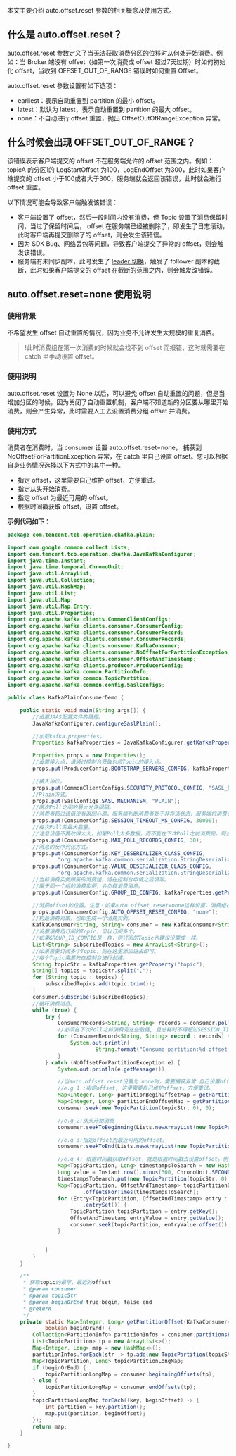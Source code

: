 本文主要介绍 auto.offset.reset 参数的相关概念及使用方式。

## 什么是 auto.offset.reset？

auto.offset.reset 参数定义了当无法获取消费分区的位移时从何处开始消费。例如：当 Broker 端没有 offset（如第一次消费或 offset 超过7天过期）时如何初始化 offset，当收到 OFFSET_OUT_OF_RANGE 错误时如何重置 Offset。

auto.offset.reset 参数设置有如下选项：
- earliest：表示自动重置到 partition 的最小 offset。
- latest：默认为 latest，表示自动重置到 partition 的最大 offset。
- none：不自动进行 offset 重置，抛出 OffsetOutOfRangeException 异常。

## 什么时候会出现 OFFSET_OUT_OF_RANGE？

该错误表示客户端提交的 offset 不在服务端允许的 offset 范围之内。例如：topicA 的分区1的 LogStartOffset 为100，LogEndOffset 为300，此时如果客户端提交的 offset 小于100或者大于300，服务端就会返回该错误，此时就会进行 offset 重置。

以下情况可能会导致客户端触发该错误：
- 客户端设置了 offset，然后一段时间内没有消费，但 Topic 设置了消息保留时间，当过了保留时间后， offset 在服务端已经被删除了，即发生了日志滚动，此时客户端再提交删除了的 offset，则会发生该错误。
- 因为 SDK Bug、网络丢包等问题，导致客户端提交了异常的 offset，则会触发该错误。
- 服务端有未同步副本，此时发生了 [leader 切换](https://cloud.tencent.com/document/product/597/55801#leader_change)，触发了 follower 副本的截断，此时如果客户端提交的 offset 在截断的范围之内，则会触发改错误。

## auto.offset.reset=none 使用说明

### 使用背景

不希望发生 offset 自动重置的情况，因为业务不允许发生大规模的重复消费。

>!此时消费组在第一次消费的时候就会找不到 offset 而报错，这时就需要在 catch 里手动设置 offset。


### 使用说明

auto.offset.reset 设置为 None 以后，可以避免 offset 自动重置的问题，但是当增加分区的时候，因为关闭了自动重置机制，客户端不知道新的分区要从哪里开始消费，则会产生异常，此时需要人工去设置消费分组 offset 并消费。

### 使用方式

消费者在消费时，当 consumer 设置 auto.offset.reset=none， 捕获到 NoOffsetForPartitionException 异常，在 catch 里自己设置 offset。您可以根据自身业务情况选择以下方式中的其中一种。

- 指定 offset，这里需要自己维护 offset，方便重试。
- 指定从头开始消费。
- 指定 offset 为最近可用的 offset。
- 根据时间戳获取 offset，设置 offset。

**示例代码如下：**

```java
package com.tencent.tcb.operation.ckafka.plain;

import com.google.common.collect.Lists;
import com.tencent.tcb.operation.ckafka.JavaKafkaConfigurer;
import java.time.Instant;
import java.time.temporal.ChronoUnit;
import java.util.ArrayList;
import java.util.Collection;
import java.util.HashMap;
import java.util.List;
import java.util.Map;
import java.util.Map.Entry;
import java.util.Properties;
import org.apache.kafka.clients.CommonClientConfigs;
import org.apache.kafka.clients.consumer.ConsumerConfig;
import org.apache.kafka.clients.consumer.ConsumerRecord;
import org.apache.kafka.clients.consumer.ConsumerRecords;
import org.apache.kafka.clients.consumer.KafkaConsumer;
import org.apache.kafka.clients.consumer.NoOffsetForPartitionException;
import org.apache.kafka.clients.consumer.OffsetAndTimestamp;
import org.apache.kafka.clients.producer.ProducerConfig;
import org.apache.kafka.common.PartitionInfo;
import org.apache.kafka.common.TopicPartition;
import org.apache.kafka.common.config.SaslConfigs;

public class KafkaPlainConsumerDemo {

    public static void main(String args[]) {
        //设置JAAS配置文件的路径。
        JavaKafkaConfigurer.configureSaslPlain();

        //加载kafka.properties。
        Properties kafkaProperties = JavaKafkaConfigurer.getKafkaProperties();

        Properties props = new Properties();
        //设置接入点，请通过控制台获取对应Topic的接入点。
        props.put(ProducerConfig.BOOTSTRAP_SERVERS_CONFIG, kafkaProperties.getProperty("bootstrap.servers"));

        //接入协议。
        props.put(CommonClientConfigs.SECURITY_PROTOCOL_CONFIG, "SASL_PLAINTEXT");
        //Plain方式。
        props.put(SaslConfigs.SASL_MECHANISM, "PLAIN");
        //两次Poll之间的最大允许间隔。
        //消费者超过该值没有返回心跳，服务端判断消费者处于非存活状态，服务端将消费者从Consumer Group移除并触发Rebalance，默认30s。
        props.put(ConsumerConfig.SESSION_TIMEOUT_MS_CONFIG, 30000);
        //每次Poll的最大数量。
        //注意该值不要改得太大，如果Poll太多数据，而不能在下次Poll之前消费完，则会触发一次负载均衡，产生卡顿。
        props.put(ConsumerConfig.MAX_POLL_RECORDS_CONFIG, 30);
        //消息的反序列化方式。
        props.put(ConsumerConfig.KEY_DESERIALIZER_CLASS_CONFIG,
                "org.apache.kafka.common.serialization.StringDeserializer");
        props.put(ConsumerConfig.VALUE_DESERIALIZER_CLASS_CONFIG,
                "org.apache.kafka.common.serialization.StringDeserializer");
        //当前消费实例所属的消费组，请在控制台申请之后填写。
        //属于同一个组的消费实例，会负载消费消息。
        props.put(ConsumerConfig.GROUP_ID_CONFIG, kafkaProperties.getProperty("group.id"));

        //消费offset的位置。注意！如果auto.offset.reset=none这样设置，消费组在第一次消费的时候 就会报错找不到offset，第一次这时候就需要在catch里手动设置offset。
        props.put(ConsumerConfig.AUTO_OFFSET_RESET_CONFIG, "none");
        //构造消费对象，也即生成一个消费实例。
        KafkaConsumer<String, String> consumer = new KafkaConsumer<String, String>(props);
        //设置消费组订阅的Topic，可以订阅多个。
        //如果GROUP_ID_CONFIG是一样，则订阅的Topic也建议设置成一样。
        List<String> subscribedTopics = new ArrayList<String>();
        //如果需要订阅多个Topic，则在这里添加进去即可。
        //每个Topic需要先在控制台进行创建。
        String topicStr = kafkaProperties.getProperty("topic");
        String[] topics = topicStr.split(",");
        for (String topic : topics) {
            subscribedTopics.add(topic.trim());
        }
        consumer.subscribe(subscribedTopics);
        //循环消费消息。
        while (true) {
            try {
                ConsumerRecords<String, String> records = consumer.poll(1000);
                //必须在下次Poll之前消费完这些数据, 且总耗时不得超过SESSION_TIMEOUT_MS_CONFIG。 建议开一个单独的线程池来消费消息，然后异步返回结果。
                for (ConsumerRecord<String, String> record : records) {
                    System.out.println(
                            String.format("Consume partition:%d offset:%d", record.partition(), record.offset()));
                }
            } catch (NoOffsetForPartitionException e) {
                System.out.println(e.getMessage());

                //当auto.offset.reset设置为 none时，需要捕获异常 自己设置offset。您可以根据自身业务情况选择以下方式中的其中一种。
                //e.g 1 :指定offset, 这里需要自己维护offset，方便重试。
                Map<Integer, Long> partitionBeginOffsetMap = getPartitionOffset(consumer, topicStr, true);
                Map<Integer, Long> partitionEndOffsetMap = getPartitionOffset(consumer, topicStr, false);
                consumer.seek(new TopicPartition(topicStr, 0), 0);

                //e.g 2:从头开始消费
                consumer.seekToBeginning(Lists.newArrayList(new TopicPartition(topicStr, 0)));

                //e.g 3:指定offset为最近可用的offset。
                consumer.seekToEnd(Lists.newArrayList(new TopicPartition(topicStr, 0)));

                //e.g 4: 根据时间戳获取offset，就是根据时间戳去设置offset。例如重置到10分钟前的offset
                Map<TopicPartition, Long> timestampsToSearch = new HashMap<>();
                Long value = Instant.now().minus(300, ChronoUnit.SECONDS).toEpochMilli();
                timestampsToSearch.put(new TopicPartition(topicStr, 0), value);
                Map<TopicPartition, OffsetAndTimestamp> topicPartitionOffsetAndTimestampMap = consumer
                        .offsetsForTimes(timestampsToSearch);
                for (Entry<TopicPartition, OffsetAndTimestamp> entry : topicPartitionOffsetAndTimestampMap
                        .entrySet()) {
                    TopicPartition topicPartition = entry.getKey();
                    OffsetAndTimestamp entryValue = entry.getValue();
                    consumer.seek(topicPartition, entryValue.offset()); // 指定offset, 这里需要自己维护offset，方便重试。
                }


            }
        }
    }

    /**
     * 获取topic的最早、最近的offset
     * @param consumer
     * @param topicStr
     * @param beginOrEnd true begin; false end
     * @return
     */
    private static Map<Integer, Long> getPartitionOffset(KafkaConsumer<String, String> consumer, String topicStr,
            boolean beginOrEnd) {
        Collection<PartitionInfo> partitionInfos = consumer.partitionsFor(topicStr);
        List<TopicPartition> tp = new ArrayList<>();
        Map<Integer, Long> map = new HashMap<>();
        partitionInfos.forEach(str -> tp.add(new TopicPartition(topicStr, str.partition())));
        Map<TopicPartition, Long> topicPartitionLongMap;
        if (beginOrEnd) {
            topicPartitionLongMap = consumer.beginningOffsets(tp);
        } else {
            topicPartitionLongMap = consumer.endOffsets(tp);
        }
        topicPartitionLongMap.forEach((key, beginOffset) -> {
            int partition = key.partition();
            map.put(partition, beginOffset);
        });
        return map;
    }

}
```
